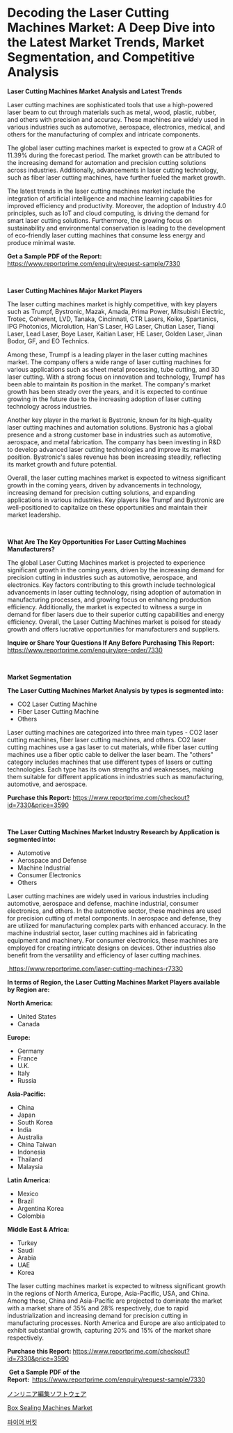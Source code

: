 <p><h1>Decoding the Laser Cutting Machines Market: A Deep Dive into the Latest Market Trends, Market Segmentation, and Competitive Analysis</h1></p><p><strong>Laser Cutting Machines Market Analysis and Latest Trends</strong></p>
<p><p>Laser cutting machines are sophisticated tools that use a high-powered laser beam to cut through materials such as metal, wood, plastic, rubber, and others with precision and accuracy. These machines are widely used in various industries such as automotive, aerospace, electronics, medical, and others for the manufacturing of complex and intricate components.</p><p>The global laser cutting machines market is expected to grow at a CAGR of 11.39% during the forecast period. The market growth can be attributed to the increasing demand for automation and precision cutting solutions across industries. Additionally, advancements in laser cutting technology, such as fiber laser cutting machines, have further fueled the market growth.</p><p>The latest trends in the laser cutting machines market include the integration of artificial intelligence and machine learning capabilities for improved efficiency and productivity. Moreover, the adoption of Industry 4.0 principles, such as IoT and cloud computing, is driving the demand for smart laser cutting solutions. Furthermore, the growing focus on sustainability and environmental conservation is leading to the development of eco-friendly laser cutting machines that consume less energy and produce minimal waste.</p></p>
<p><strong>Get a Sample PDF of the Report:&nbsp;</strong> <a href="https://www.reportprime.com/enquiry/request-sample/7330">https://www.reportprime.com/enquiry/request-sample/7330</a></p>
<p>&nbsp;</p>
<p><strong>Laser Cutting Machines Major Market Players</strong></p>
<p><p>The laser cutting machines market is highly competitive, with key players such as Trumpf, Bystronic, Mazak, Amada, Prima Power, Mitsubishi Electric, Trotec, Coherent, LVD, Tanaka, Cincinnati, CTR Lasers, Koike, Spartanics, IPG Photonics, Microlution, Han'S Laser, HG Laser, Chutian Laser, Tianqi Laser, Lead Laser, Boye Laser, Kaitian Laser, HE Laser, Golden Laser, Jinan Bodor, GF, and EO Technics.</p><p>Among these, Trumpf is a leading player in the laser cutting machines market. The company offers a wide range of laser cutting machines for various applications such as sheet metal processing, tube cutting, and 3D laser cutting. With a strong focus on innovation and technology, Trumpf has been able to maintain its position in the market. The company's market growth has been steady over the years, and it is expected to continue growing in the future due to the increasing adoption of laser cutting technology across industries.</p><p>Another key player in the market is Bystronic, known for its high-quality laser cutting machines and automation solutions. Bystronic has a global presence and a strong customer base in industries such as automotive, aerospace, and metal fabrication. The company has been investing in R&D to develop advanced laser cutting technologies and improve its market position. Bystronic's sales revenue has been increasing steadily, reflecting its market growth and future potential.</p><p>Overall, the laser cutting machines market is expected to witness significant growth in the coming years, driven by advancements in technology, increasing demand for precision cutting solutions, and expanding applications in various industries. Key players like Trumpf and Bystronic are well-positioned to capitalize on these opportunities and maintain their market leadership.</p></p>
<p>&nbsp;</p>
<p><strong>What Are The Key Opportunities For Laser Cutting Machines Manufacturers?</strong></p>
<p><p>The global Laser Cutting Machines market is projected to experience significant growth in the coming years, driven by the increasing demand for precision cutting in industries such as automotive, aerospace, and electronics. Key factors contributing to this growth include technological advancements in laser cutting technology, rising adoption of automation in manufacturing processes, and growing focus on enhancing production efficiency. Additionally, the market is expected to witness a surge in demand for fiber lasers due to their superior cutting capabilities and energy efficiency. Overall, the Laser Cutting Machines market is poised for steady growth and offers lucrative opportunities for manufacturers and suppliers.</p></p>
<p><strong>Inquire or Share Your Questions If Any Before Purchasing This Report:</strong> <a href="https://www.reportprime.com/enquiry/pre-order/7330">https://www.reportprime.com/enquiry/pre-order/7330</a></p>
<p>&nbsp;</p>
<p><strong>Market Segmentation</strong></p>
<p><strong>The Laser Cutting Machines Market Analysis by types is segmented into:</strong></p>
<p><ul><li>CO2 Laser Cutting Machine</li><li>Fiber Laser Cutting Machine</li><li>Others</li></ul></p>
<p><p>Laser cutting machines are categorized into three main types - CO2 laser cutting machines, fiber laser cutting machines, and others. CO2 laser cutting machines use a gas laser to cut materials, while fiber laser cutting machines use a fiber optic cable to deliver the laser beam. The "others" category includes machines that use different types of lasers or cutting technologies. Each type has its own strengths and weaknesses, making them suitable for different applications in industries such as manufacturing, automotive, and aerospace.</p></p>
<p><strong>Purchase this Report:&nbsp;</strong><a href="https://www.reportprime.com/checkout?id=7330&price=3590">https://www.reportprime.com/checkout?id=7330&price=3590</a></p>
<p>&nbsp;</p>
<p><strong>The Laser Cutting Machines Market Industry Research by Application is segmented into:</strong></p>
<p><ul><li>Automotive</li><li>Aerospace and Defense</li><li>Machine Industrial</li><li>Consumer Electronics</li><li>Others</li></ul></p>
<p><p>Laser cutting machines are widely used in various industries including automotive, aerospace and defense, machine industrial, consumer electronics, and others. In the automotive sector, these machines are used for precision cutting of metal components. In aerospace and defense, they are utilized for manufacturing complex parts with enhanced accuracy. In the machine industrial sector, laser cutting machines aid in fabricating equipment and machinery. For consumer electronics, these machines are employed for creating intricate designs on devices. Other industries also benefit from the versatility and efficiency of laser cutting machines.</p></p>
<p><a href="https://www.reportprime.com/laser-cutting-machines-r7330">&nbsp;https://www.reportprime.com/laser-cutting-machines-r7330</a></p>
<p><strong>In terms of Region, the Laser Cutting Machines Market Players available by Region are:</strong></p>
<p>
    <p> <strong> North America: </strong>
        <ul>
            <li>United States</li>
            <li>Canada</li>
        </ul>
        </p> 
    <p> <strong> Europe: </strong>
        <ul>
            <li>Germany</li>
            <li>France</li>
            <li>U.K.</li>
            <li>Italy</li>
            <li>Russia</li>
        </ul>
        </p> 
    <p> <strong> Asia-Pacific: </strong>
        <ul>
            <li>China</li>
            <li>Japan</li>
            <li>South Korea</li>
            <li>India</li>
            <li>Australia</li>
            <li>China Taiwan</li>
            <li>Indonesia</li>
            <li>Thailand</li>
            <li>Malaysia</li>
        </ul>
        </p> 
    <p> <strong> Latin America: </strong>
        <ul>
            <li>Mexico</li>
            <li>Brazil</li>
            <li>Argentina Korea</li>
            <li>Colombia</li>
        </ul>
        </p> 
    <p> <strong> Middle East & Africa: </strong>
        <ul>
            <li>Turkey</li>
            <li>Saudi</li>
            <li>Arabia</li>
            <li>UAE</li>
            <li>Korea</li>
        </ul>
    </p>
    </p>
<p><p>The laser cutting machines market is expected to witness significant growth in the regions of North America, Europe, Asia-Pacific, USA, and China. Among these, China and Asia-Pacific are projected to dominate the market with a market share of 35% and 28% respectively, due to rapid industrialization and increasing demand for precision cutting in manufacturing processes. North America and Europe are also anticipated to exhibit substantial growth, capturing 20% and 15% of the market share respectively.</p></p>
<p><strong>Purchase this Report: </strong><a href="https://www.reportprime.com/checkout?id=7330&price=3590">https://www.reportprime.com/checkout?id=7330&price=3590</a></p>
<p>&nbsp;<strong>Get a Sample PDF of the Report:&nbsp;&nbsp;</strong><a href="https://www.reportprime.com/enquiry/request-sample/7330">https://www.reportprime.com/enquiry/request-sample/7330</a></p>
<p><strong></strong></p>
<p><p><a href="https://medium.com/@teridactyl90/%E9%9D%9E%E7%B7%9A%E5%BD%A2%E7%B7%A8%E9%9B%86%E3%82%BD%E3%83%95%E3%83%88%E3%82%A6%E3%82%A7%E3%82%A2%E5%B8%82%E5%A0%B4%E3%81%AE%E3%83%A1%E3%83%88%E3%83%AA%E3%82%AF%E3%82%B9-%E5%B8%82%E5%A0%B4%E3%82%B7%E3%82%A7%E3%82%A2-%E3%83%88%E3%83%AC%E3%83%B3%E3%83%89-%E6%88%90%E9%95%B7%E3%83%91%E3%82%BF%E3%83%BC%E3%83%B3%E3%81%AE%E8%A7%A3%E8%AA%AD-dc79a3abe31e">ノンリニア編集ソフトウェア</a></p><p><a href="https://github.com/bobicer/Market-Research-Report-List-3/blob/main/box-sealing-machines-market.md">Box Sealing Machines Market</a></p><p><a href="https://medium.com/@jaleelweissnat2022/%EC%86%8C%EB%B0%A9%ED%86%B5-market-insight-%EC%8B%9C%EC%9E%A5-%EB%8F%99%ED%96%A5-%EC%84%B1%EC%9E%A5-2024-%EB%85%84%EB%B6%80%ED%84%B0-2031-%EB%85%84%EA%B9%8C%EC%A7%80-%EC%98%88%EC%83%81%EB%90%A8-6a10da25cf6b">파이어 버킷</a></p></p>